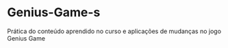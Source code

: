 # Genius-Game-s
Prática do conteúdo aprendido no curso e aplicações de  mudanças no jogo Genius Game
